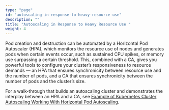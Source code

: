 ```yaml
---
type: "page"
id: "autoscaling-in-response-to-heavy-resource-use"
description: ""
title: "Autoscaling in Response to Heavy Resource Use "
weight: 4
---
```


Pod creation and destruction can be automated by a Horizontal Pod Autoscaler (HPA), which monitors the resource use of nodes and generates pods when certain events occur, such as sustained CPU spikes, or memory use surpassing a certain threshold. This, combined with a CA, gives you powerful tools to configure your cluster’s responsiveness to resource demands — an HPA that ensures synchronicity between resource use and the number of pods, and a CA that ensures synchronicity between the number of pods and the cluster’s size.

For a walk-through that builds an autoscaling cluster and demonstrates the interplay between an HPA and a CA, see [Example of Kubernetes Cluster Autoscaling Working With Horizontal Pod Autoscaling](https://docs.digitalocean.com/products/kubernetes/how-to/set-up-autoscaling/).


